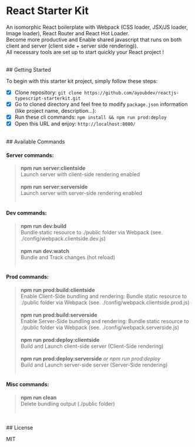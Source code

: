 # React Starter Kit

An isomorphic React boilerplate with Webpack (CSS loader, JSX/JS loader, Image loader), React Router and React Hot Loader. <br/>Become more productive and Enable shared javascript that runs on both client and server (client side + server side rendering)). <br/> All necessary tools are set up to start quickly your React project !

<br/>
## Getting Started

To begin with this starter kit project, simply follow these steps:

- [x] Clone repository: `git clone https://github.com/ayoubdev/reactjs-typescript-starterkit.git`
- [x] Go to cloned directory and feel free to modify `package.json` information (like project name, description...):
- [x] Run these cli commands: `npm install && npm run prod:deploy`
- [x] Open this URL and enjoy: `http://localhost:8080/`

<br/>
## Available Commands

#### Server commands:

> **npm run server:clientside** <br/>Launch server with client-side rendering enabled<br/><br/>
> **npm run server:serverside** <br/>Launch server with server-side rendering enabled<br/><br/>

#### Dev commands:

> **npm run dev:build** <br/>Bundle static resource to ./public folder via Webpack (see. ./config/webpack.clientside.dev.js)<br/><br/>
> **npm run dev:watch** <br/>Bundle and Track changes (hot reload)<br/><br/>

#### Prod commands:

> **npm run prod:build:clientside** <br/>Enable Client-Side bundling and rendering: Bundle static resource to ./public folder via Webpack (see. ./config/webpack.clientside.prod.js)<br/><br/>
> **npm run prod:build:serverside** <br/>Enable Server-Side bundling and rendering: Bundle static resource to ./public folder via Webpack (see. ./config/webpack.serverside.js)<br/><br/>
> **npm run prod:deploy:clientside** <br/>Build and Launch client-side server (Client-Side rendering)<br/><br/>
> **npm run prod:deploy:serverside** *or npm run prod:deploy* <br/>Build and Launch server-side server (Server-Side rendering)<br/><br/>

#### Misc commands:

> **npm run clean** <br/>Delete bundling output (./public folder)<br/><br/>

<br/>
## License

MIT